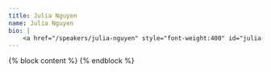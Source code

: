 ```yaml
---
title: Julia Nguyen
name: Julia Nguyen
bio: |
    <a href="/speakers/julia-nguyen" style="font-weight:400" id="julia-nguyen">Julia Nguyen</a>... She is part of <a href="//prompt.engineyard.com">Engine Yard's Prompt</a> campaign.
---
```

{% block content %}
{% endblock %}